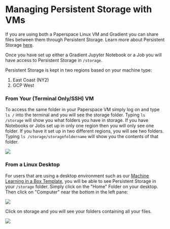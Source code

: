# Managing Persistent Storage with VMs

If you are using both a Paperspace Linux VM and Gradient you can share files between them through Persistent Storage. Learn more about Persistent Storage [here](../storage.md#persistent-storage).

Once you have set up either a Gradient Jupyter Notebook or a Job you will have access to Persistent Storage in `/storage`.  
  
Persistent Storage is kept in two regions based on your machine type:

1. East Coast \(NY2\)
2. GCP West

### From Your \(Terminal Only/SSH\) VM

To access the same folder in your Paperspace VM simply log on and type `ls /` into the terminal and you will see the storage folder.  Typing `ls /storage` will show you what folders you have in storage.  If you have Notebooks or Jobs set up in only one region then you will only see one folder.  If you have it set up in two different regions, you will see two folders.  Typing `ls /storage/storagefoldername` will show you the contents of that folder.  

![](https://support.paperspace.com/hc/article_attachments/360007661754/mceclip1.png)

###  From a Linux Desktop 

For users that are using a desktop environment such as our [Machine Learning in a Box Template](https://support.paperspace.com/hc/en-us/articles/115002305973-Machine-Learning-in-a-Box), you will be able to see Persistent Storage in your `/storage` folder.  Simply click on the "Home" Folder on your desktop.  Then click on "Computer" near the bottom in the left pane:

![](https://support.paperspace.com/hc/article_attachments/360007649753/mceclip1.png)

Click on storage and you will see your folders containing all your files. 

![](https://support.paperspace.com/hc/article_attachments/360007592874/mceclip2.png)


